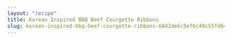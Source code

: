 ```yaml
---
layout: "recipe"
title: Korean Inspired BBQ Beef Courgette Ribbons
slug: korean-inspired-bbq-beef-courgette-ribbons-6842de6c5ef6c49c55fd6419
---
```


